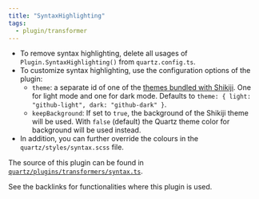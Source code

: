 ```yaml
---
title: "SyntaxHighlighting"
tags:
  - plugin/transformer
---
```


- To remove syntax highlighting, delete all usages of `Plugin.SyntaxHighlighting()` from `quartz.config.ts`.
- To customize syntax highlighting, use the configuration options of the plugin:
  - `theme`: a separate id of one of the [themes bundled with Shikiji](https://shikiji.netlify.app/themes). One for light mode and one for dark mode. Defaults to `theme: { light: "github-light", dark: "github-dark" }`.
  - `keepBackground`: If set to `true`, the background of the Shikiji theme will be used. With `false` (default) the Quartz theme color for background will be used instead.
- In addition, you can further override the colours in the `quartz/styles/syntax.scss` file.

The source of this plugin can be found in [`quartz/plugins/transformers/syntax.ts`](https://github.com/jackyzha0/quartz/blob/v4/quartz/plugins/transformers/syntax.ts).

See the backlinks for functionalities where this plugin is used.
